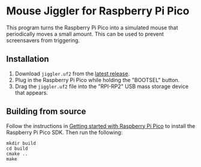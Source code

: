 Mouse Jiggler for Raspberry Pi Pico
===================================

This program turns the Raspberry Pi Pico into a simulated mouse that periodically moves a small amount. This can be used to prevent screensavers from triggering.

Installation
------------

1. Download `jiggler.uf2` from the [latest release](https://github.com/argilo/pico-jiggler/releases/latest).
2. Plug in the Raspberry Pi Pico while holding the "BOOTSEL" button.
3. Drag the `jiggler.uf2` file into the "RPI-RP2" USB mass storage device that appears.

Building from source
--------------------

Follow the instructions in [Getting started with Raspberry Pi Pico](https://datasheets.raspberrypi.org/pico/getting-started-with-pico.pdf) to install the Raspberry Pi Pico SDK. Then run the following:

```
mkdir build
cd build
cmake ..
make
```
